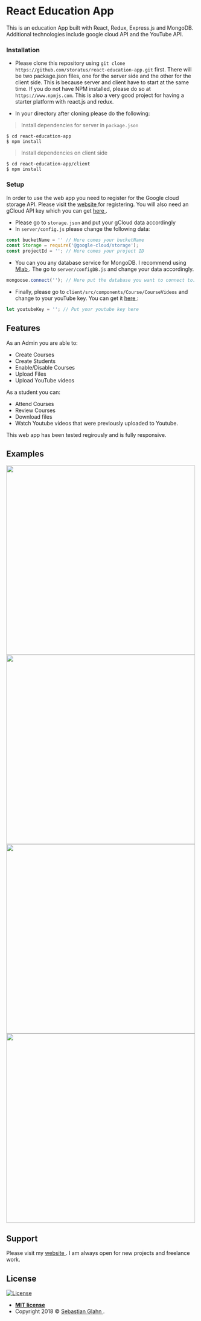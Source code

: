<a href="http://www.sebastianglahn.com"><img src="http://www.sebastianglahn.com/images/portfolio/portfolio_education/github/education-github-1.png" alt=""></a>



# React Education App

This is an education App built with React, Redux, Express.js and MongoDB. Additional technologies include google cloud API and the YouTube API.


### Installation

- Please clone this repository using `git clone https://github.com/storatus/react-education-app.git` first. There will be two package.json files, one for the server side and the other for the client side.
This is because server and client have to start at the same time. If you do not have NPM installed, please do so at `https://www.npmjs.com`. This is also a very good project for having a starter platform with react.js and redux.

- In your directory after cloning please do the following:

> Install dependencies for server in `package.json`

```shell
$ cd react-education-app
$ npm install
```
> Install dependencies on client side

```shell
$ cd react-education-app/client
$ npm install
```

### Setup

In order to use the web app you need to register for the Google cloud storage API. Please visit the <a href="https://console.cloud.google.com" target="_blank"> website  </a> for registering.
You will also need an gCloud API key which you can get <a href="https://cloud.google.com/iam/docs/creating-managing-service-account-keys" target="_blank"> here  </a>.

- Please go to `storage.json` and put your gCloud data accordingly
- In `server/config.js` please change the following data:

```javascript
const bucketName = '' // Here comes your bucketName
const Storage = require('@google-cloud/storage');
const projectId = ''; // Here comes your project ID
```
- You can you any database service for MongoDB. I recommend using <a href="https://mlab.com/" target="_blank"> Mlab </a>. The go to `server/configDB.js` and change your data accordingly.

```javascript
mongoose.connect(''); // Here put the database you want to connect to.
```
- Finally, please go to `client/src/components/Course/CourseVideos` and change to your youTube key. You can get it <a href="https://developers.google.com/youtube/v3/" target="_blank"> here </a> :

```javascript
let youtubeKey = ''; // Put your youtube key here
```

## Features

As an Admin you are able to:

- Create Courses
- Create Students
- Enable/Disable Courses
- Upload Files
- Upload YouTube videos

As a student you can:

- Attend Courses
- Review Courses
- Download files
- Watch Youtube videos that were previously uploaded to Youtube.

This web app has been tested regirously and is fully responsive.

## Examples

<img src="http://www.sebastianglahn.com/images/portfolio/portfolio_education/github/education-github-2.png" width="500">

<img src="http://www.sebastianglahn.com/images/portfolio/portfolio_education/github/education-github-3.png" width="500">

<img src="http://www.sebastianglahn.com/images/portfolio/portfolio_education/github/education-github-4.png" height="500">

<img src="http://www.sebastianglahn.com/images/portfolio/portfolio_education/github/education-github-5.png" height="500">


## Support

Please visit my <a href="https://www.sebastianglahn.com" target="_blank"> website </a>. I am always open for new projects and freelance work.

## License

[![License](http://img.shields.io/:license-mit-blue.svg?style=flat-square)](http://badges.mit-license.org)

- **[MIT license](http://opensource.org/licenses/mit-license.php)**
- Copyright 2018 © <a href="http://www.sebastianglahn.com" target="_blank"> Sebastian Glahn </a>.

